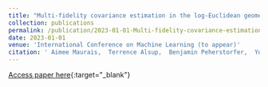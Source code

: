 ```yaml
---
title: "Multi-fidelity covariance estimation in the log-Euclidean geometry"
collection: publications
permalink: /publication/2023-01-01-Multi-fidelity-covariance-estimation-in-the-log-Euclidean-geometry
date: 2023-01-01
venue: 'International Conference on Machine Learning (to appear)'
citation: ' Aimee Maurais,  Terrence Alsup,  Benjamin Peherstorfer,  Youssef Marzouk, &quot;Multi-fidelity covariance estimation in the log-Euclidean geometry.&quot; In <i>International Conference on Machine Learning.</i> PMLR, 2023.'
---
```

[Access paper here](https://proceedings.mlr.press/v202/maurais23a.html){:target="_blank"}
